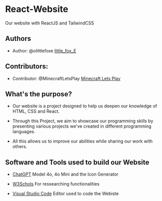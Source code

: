 # React-Website
Our website with ReactJS and TailwindCSS

## Authors
- Author: @olittlefoxe [little_fox_E](https://github.com/olittlefoxE)

## Contributors:
- Contributor: @MinecraftLetsPlay [Minecraft Lets Play](https://github.com/MinecraftLetsPlay)

## What's the purpose?
- Our website is a project designed to help us deepen our knowledge of HTML, CSS and React.

- Through this Project, we aim to showcase our programming skills by presenting various projects we've created in different programming languages.

- All this allows us to improve our abilities while sharing our work with others.

## Software and Tools used to build our Website
- [ChatGPT](https://chatgpt.com/) Model 4o, 4o Mini and the Icon Generator

- [W3Schols](https://www.w3schools.com) For ressearching functionalities

- [Visual Studio Code](https://code.visualstudio.com/) Editor used to code the Webiste